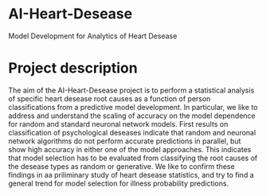 # AI-Heart-Desease
Model Development for Analytics of Heart Desease

# Project description
The aim of the AI-Heart-Desease project is to perform a statistical analysis of specific heart desease root causes as a function of person classifications from a predictive model development.
In particular, we like to address and understand the scaling of accuracy on the model dependence for random and standard neuronal network models. 
First results on classification of psychological deseases indicate that random and neuronal network algorithms do not perform accurate predictions in parallel, but show high accuracy in either one of the model approaches.
This indicates that model selection has to be evaluated from classifying the root causes of the desease types as random or generative.
We like to confirm these findings in aa priliminary study of heart desease statistics, and try to find a general trend for model selection for illness probability predictions.

